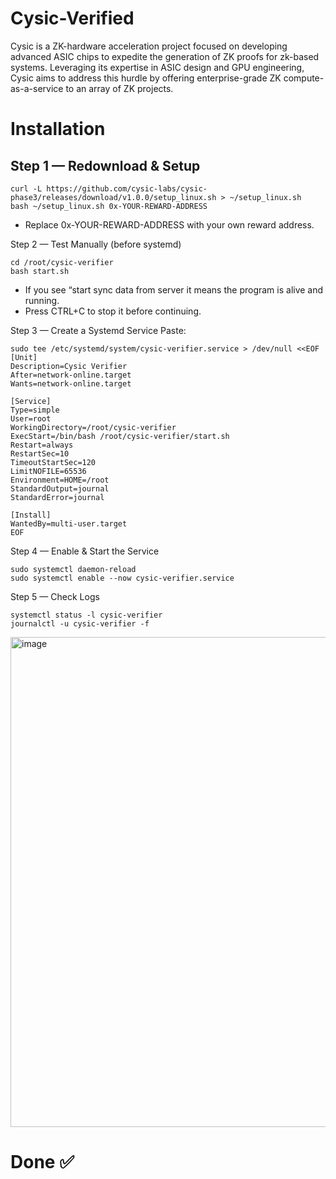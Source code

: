 # Cysic-Verified

Cysic is a ZK-hardware acceleration project focused on developing advanced ASIC chips to expedite the generation of ZK proofs for zk-based systems. Leveraging its expertise in ASIC design and GPU engineering, Cysic aims to address this hurdle by offering enterprise-grade ZK compute-as-a-service to an array of ZK projects.

# Installation 
## Step 1 — Redownload & Setup
```
curl -L https://github.com/cysic-labs/cysic-phase3/releases/download/v1.0.0/setup_linux.sh > ~/setup_linux.sh
bash ~/setup_linux.sh 0x-YOUR-REWARD-ADDRESS
```
- Replace 0x-YOUR-REWARD-ADDRESS with your own reward address.

Step 2 — Test Manually (before systemd)
```
cd /root/cysic-verifier
bash start.sh
```
- If you see “start sync data from server it means the program is alive and running.
- Press CTRL+C to stop it before continuing.

Step 3 — Create a Systemd Service
Paste:
```
sudo tee /etc/systemd/system/cysic-verifier.service > /dev/null <<EOF
[Unit]
Description=Cysic Verifier
After=network-online.target
Wants=network-online.target

[Service]
Type=simple
User=root
WorkingDirectory=/root/cysic-verifier
ExecStart=/bin/bash /root/cysic-verifier/start.sh
Restart=always
RestartSec=10
TimeoutStartSec=120
LimitNOFILE=65536
Environment=HOME=/root
StandardOutput=journal
StandardError=journal

[Install]
WantedBy=multi-user.target
EOF
```

Step 4 — Enable & Start the Service
```
sudo systemctl daemon-reload
sudo systemctl enable --now cysic-verifier.service
```

Step 5 — Check Logs
```
systemctl status -l cysic-verifier
journalctl -u cysic-verifier -f
```

<img width="1616" height="784" alt="image" src="https://github.com/user-attachments/assets/6ade84b6-c0db-4666-9df3-22244d2e8859" />


# Done ✅



